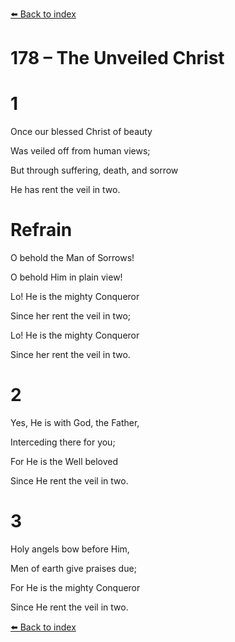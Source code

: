 [⬅️ Back to index](../README.md)

# 178 – The Unveiled Christ





# 1

Once our blessed Christ of beauty

Was veiled off from human views;

But through suffering, death, and sorrow

He has rent the veil in two.



# Refrain

O behold the Man of Sorrows!

O behold Him in plain view!

Lo! He is the mighty Conqueror

Since her rent the veil in two;

Lo! He is the mighty Conqueror

Since her rent the veil in two.



# 2

Yes, He is with God, the Father,

Interceding there for you;

For He is the Well beloved

Since He rent the veil in two.



# 3

Holy angels bow before Him,

Men of earth give praises due;

For He is the mighty Conqueror

Since He rent the veil in two.

[⬅️ Back to index](../README.md)
